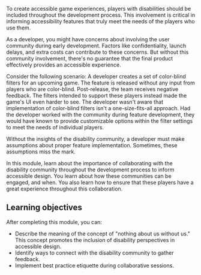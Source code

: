 To create accessible game experiences, players with disabilities should be included throughout the development process. This involvement is critical in informing accessibility features that truly meet the needs of the players who use them.

As a developer, you might have concerns about involving the user community during early development. Factors like confidentiality, launch delays, and extra costs can contribute to these concerns. But without this community involvement, there's no guarantee that the final product effectively provides an accessible experience.

Consider the following scenario: A developer creates a set of color-blind filters for an upcoming game. The feature is released without any input from players who are color-blind. Post-release, the team receives negative feedback. The filters intended to support these players instead made the game's UI even harder to see. The developer wasn't aware that implementation of color-blind filters isn't a one-size-fits-all approach. Had the developer worked with the community during feature development, they would have known to provide customizable options within the filter settings to meet the needs of individual players.

Without the insights of the disability community, a developer must make assumptions about proper feature implementation. Sometimes, these assumptions miss the mark.

In this module, learn about the importance of collaborating with the disability community throughout the development process to inform accessible design. You learn about how these communities can be engaged, and when. You also learn how to ensure that these players have a great experience throughout this collaboration.

## Learning objectives

After completing this module, you can:

- Describe the meaning of the concept of "nothing about us without us." This concept promotes the inclusion of disability perspectives in accessible design.
- Identify ways to connect with the disability community to gather feedback.
- Implement best practice etiquette during collaborative sessions.
